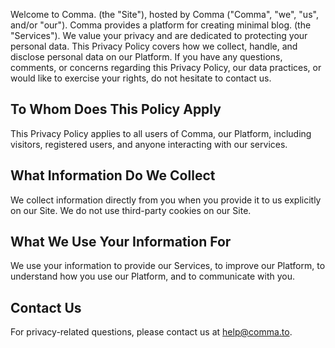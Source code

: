 Welcome to Comma. (the "Site"), hosted by Comma ("Comma", "we", "us", and/or "our"). Comma provides a platform for creating minimal blog. (the "Services"). We value your privacy and are dedicated to protecting your personal data. This Privacy Policy covers how we collect, handle, and disclose personal data on our Platform. If you have any questions, comments, or concerns regarding this Privacy Policy, our data practices, or would like to exercise your rights, do not hesitate to contact us.

## **To Whom Does This Policy Apply**

This Privacy Policy applies to all users of Comma, our Platform, including visitors, registered users, and anyone interacting with our services.

## **What Information Do We Collect**

We collect information directly from you when you provide it to us explicitly on our Site. We do not use third-party cookies on our Site.

## **What We Use Your Information For**

We use your information to provide our Services, to improve our Platform, to understand how you use our Platform, and to communicate with you.

## **Contact Us**

For privacy-related questions, please contact us at [help@comma.to](mailto:help@comma.to).
